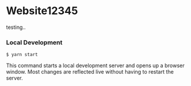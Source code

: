 # Website12345

testing..

### Local Development

```
$ yarn start
```

This command starts a local development server and opens up a browser window. Most changes are reflected live without having to restart the server.
